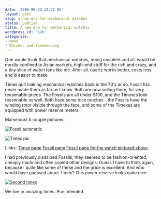 ```yaml
---
date: '2006-06-22 12:22:05'
layout: post
slug: a-new-era-for-mechanical-watches
status: publish
title: A new era for mechanical watches
wordpress_id: '126'
categories:
- News
- Watches and timekeeping
---
```


One would think that mechanical watches, being obsolete and all, would be mostly confined to Asian markets, high-end stuff for the rich and crazy, and a tiny slice of watch fans like me. After all, quartz works better, costs less and is easier to make.

Timex quit making mechanical watches back in the 70's or so. Fossil has never made them as far as I know. Both are now selling them, for _very_ reasonable prices. The Fossils are all under $100, and the Timexes look reasonable as well. Both have some nice touches - the Fossils have the winding rotor visible through the face, and some of the Timexes are equipped with power reserve meters.

Marvelous! A couple pictures:


![Fossil automatic](http://www.phfactor.net/pics/watches/fossil.jpg)

![Timex pic](http://www.phfactor.net/pics/watches/timex_automatic_front.jpg)

Links:
[Timex page](http://www.timex.com/fashion/automatics.html)
[Fossil page](http://www.fossil.com/shopping/search/searchresultsmain.jsp?fresh=1&searchType=advanced&iMainCat=0&iSubCat=0&attribute14=0&attribute15=0&attribute16=0&RS=1&keyword=automatic)
[Fossil page for the watch pictured above](http://www.fossil.com/shopping/product/detailmain.jsp?itemID=30533&itemType=PRODUCT&RS=1&keyword=automatic).

I had previously disdained Fossils; they seemed to be fashion-oriented, cheaply made and often copied other designs. Guess I have to think again, because I quite like some of these and the price is excellent. And who would have guessed about Timex? This power reserve looks quite nice:

[
![Second timex](http://www.phfactor.net/pics/watches/timex-two.jpeg)](http://www.timex.com/bin/detail.tmx?item=753048141067)

We live in amazing times. Pun intended.

